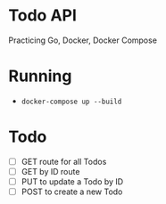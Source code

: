 # Todo API
Practicing Go, Docker, Docker Compose

# Running
- `docker-compose up --build`

# Todo
- [ ] GET route for all Todos
- [ ] GET by ID route
- [ ] PUT to update a Todo by ID
- [ ] POST to create a new Todo
